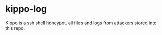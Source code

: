 kippo-log
=========

Kippo is a ssh shell honeypot. all files and logs from attackers stored into this repo.
